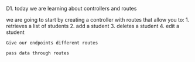 D1. today we are learning about controllers and routes

we are going to start by creating a controller with routes that allow you to:
    1.  retrieves a list of students
    2. add a student
    3. deletes a student
    4. edit a student


    Give our endpoints different routes

    pass data through routes